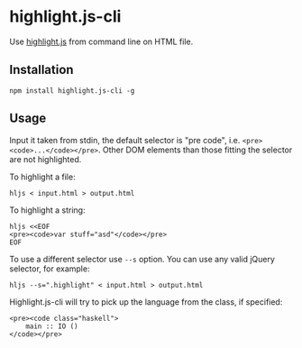 highlight.js-cli
================

Use [highlight.js](http://highlightjs.org/) from command line on HTML file.

## Installation

```
npm install highlight.js-cli -g
```

## Usage

Input it taken from stdin, the default selector is "pre code", i.e. `<pre><code>...</code></pre>`. Other DOM elements than those fitting the selector are not highlighted.

To highlight a file:

```
hljs < input.html > output.html
```

To highlight a string:

```
hljs <<EOF
<pre><code>var stuff="asd"</code></pre>
EOF
```

To use a different selector use `--s` option. You can use any valid jQuery selector, for example:

```
hljs --s=".highlight" < input.html > output.html
```

Highlight.js-cli will try to pick up the language from the class, if specified:

```
<pre><code class="haskell">
	main :: IO ()
</code></pre>
```